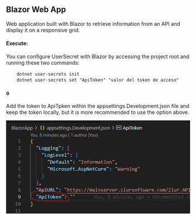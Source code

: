 ## Blazor Web App

Web application built with Blazor to retrieve information from an API and
display it on a responsive grid.

#### Execute:
You can configure UserSecret with Blazor by accessing the project root 
and running these two commands:

```
    dotnet user-secrets init
    dotnet user-secrets set "ApiToken" "valor del token de acceso"
```

#### ó

Add the token to ApiTpken within the appsettings.Development.json file 
and keep the token locally, but it is more recommended to use the option above.

![alt text](image.png)

